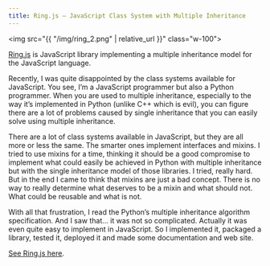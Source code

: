 ```yaml
---
title: Ring.js – JavaScript Class System with Multiple Inheritance
---
```


<img src="{{ "/img/ring_2.png" | relative_url }}" class="w-100">

[Ring.js](http://ringjs.neoname.eu/) is JavaScript library implementing a multiple inheritance model for the JavaScript language.

Recently, I was quite disappointed by the class systems available for JavaScript. You see, I’m a JavaScript programmer but also a Python programmer. When you are used to multiple inheritance, especially to the way it’s implemented in Python (unlike C++ which is evil), you can figure there are a lot of problems caused by single inheritance that you can easily solve using multiple inheritance.

There are a lot of class systems available in JavaScript, but they are all more or less the same. The smarter ones implement interfaces and mixins. I tried to use mixins for a time, thinking it should be a good compromise to implement what could easily be achieved in Python with multiple inheritance but with the single inheritance model of those libraries. I tried, really hard. But in the end I came to think that mixins are just a bad concept. There is no way to really determine what deserves to be a mixin and what should not. What could be reusable and what is not.

With all that frustration, I read the Python’s multiple inheritance algorithm specification. And I saw that… it was not so complicated. Actually it was even quite easy to implement in JavaScript. So I implemented it, packaged a library, tested it, deployed it and made some documentation and web site.

[See Ring.js here](http://ringjs.neoname.eu/).
